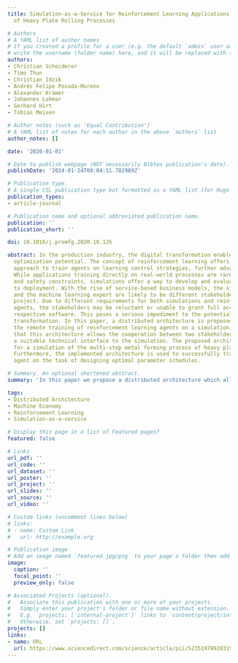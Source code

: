 ```yaml
---
title: Simulation-as-a-Service for Reinforcement Learning Applications by Example
  of Heavy Plate Rolling Processes

# Authors
# A YAML list of author names
# If you created a profile for a user (e.g. the default `admin` user at `content/authors/admin/`), 
# write the username (folder name) here, and it will be replaced with their full name and linked to their profile.
authors:
- Christian Scheiderer
- Timo Thun
- Christian Idzik
- Andrés Felipe Posada-Moreno
- Alexander Krämer
- Johannes Lohmar
- Gerhard Hirt
- Tobias Meisen

# Author notes (such as 'Equal Contribution')
# A YAML list of notes for each author in the above `authors` list
author_notes: []

date: '2020-01-01'

# Date to publish webpage (NOT necessarily Bibtex publication's date).
publishDate: '2024-01-24T08:04:51.782989Z'

# Publication type.
# A single CSL publication type but formatted as a YAML list (for Hugo requirements).
publication_types:
- article-journal

# Publication name and optional abbreviated publication name.
publication: ''
publication_short: ''

doi: 10.1016/j.promfg.2020.10.126

abstract: In the production industry, the digital transformation enables a significant
  optimization potential. The concept of reinforcement learning offers a suitable
  approach to train agents on learning control strategies, further advancing automation.
  While applications training directly on real-world processes are rare due to economical
  and safety constraints, simulations offer a way to develop and evaluate agents prior
  to deployment. With the rise of service-based business models, the simulation owner
  and the machine learning expert are likely to be different stakeholders in a joint
  project. Due to different requirements for both simulations and reinforcement-learning
  agents, the stakeholders may be reluctant or unable to grant full access to the
  respective software. This poses a serious impediment to the potential of the digital
  transformation. In this paper, a distributed architecture is proposed, which allows
  the remote training of reinforcement learning agents on a simulation. It is shown
  that this architecture allows the cooperation between two stakeholders by exposing
  a suitable technical interface to the simulation. The proposed architecture is implemented
  for a simulation of the multi-step metal forming process of heavy plate rolling.
  Furthermore, the implemented architecture is used to successfully train a reinforcement-learning
  agent on the task of designing optimal parameter schedules.

# Summary. An optional shortened abstract.
summary: 'In this paper we propose a distributed architecture which allows the remote training of reinforcement learning agents on a simulation.'

tags:
- Distributed Architecture
- Machine Economy
- Reinforcement Learning
- Simulation-as-a-service

# Display this page in a list of Featured pages?
featured: false

# Links
url_pdf: ''
url_code: ''
url_dataset: ''
url_poster: ''
url_project: ''
url_slides: ''
url_source: ''
url_video: ''

# Custom links (uncomment lines below)
# links:
# - name: Custom Link
#   url: http://example.org

# Publication image
# Add an image named `featured.jpg/png` to your page's folder then add a caption below.
image:
  caption: ''
  focal_point: ''
  preview_only: false

# Associated Projects (optional).
#   Associate this publication with one or more of your projects.
#   Simply enter your project's folder or file name without extension.
#   E.g. `projects: ['internal-project']` links to `content/project/internal-project/index.md`.
#   Otherwise, set `projects: []`.
projects: []
links:
- name: URL
  url: https://www.sciencedirect.com/science/article/pii/S2351978920319831
---
```


